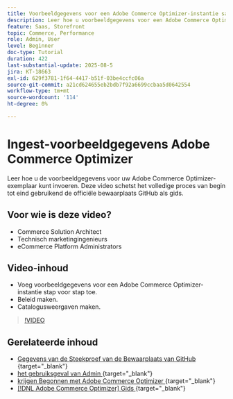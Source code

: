 ```yaml
---
title: Voorbeeldgegevens voor een Adobe Commerce Optimizer-instantie samenvoegen
description: Leer hoe u voorbeeldgegevens voor een Adobe Commerce Optimizer-instantie kunt invoeren.
feature: Saas, Storefront
topic: Commerce, Performance
role: Admin, User
level: Beginner
doc-type: Tutorial
duration: 422
last-substantial-update: 2025-08-5
jira: KT-18663
exl-id: 629f3781-1f64-4417-b51f-03be4ccfc06a
source-git-commit: a21cd624655eb2bdb7f92a6699ccbaa5d0642554
workflow-type: tm+mt
source-wordcount: '114'
ht-degree: 0%

---
```


# Ingest-voorbeeldgegevens Adobe Commerce Optimizer

Leer hoe u de voorbeeldgegevens voor uw Adobe Commerce Optimizer-exemplaar kunt invoeren. Deze video schetst het volledige proces van begin tot eind gebruikend de officiële bewaarplaats GitHub als gids.

## Voor wie is deze video?

* Commerce Solution Architect
* Technisch marketingingenieurs
* eCommerce Platform Administrators

## Video-inhoud

* Voeg voorbeeldgegevens voor een Adobe Commerce Optimizer-instantie stap voor stap toe.
* Beleid maken.
* Catalogusweergaven maken.

>[!VIDEO](https://video.tv.adobe.com/v/3470472?learn=on&enablevpops)

## Gerelateerde inhoud

* [ Gegevens van de Steekproef van de Bewaarplaats van GitHub ](https://github.com/adobe-commerce/aco-sample-catalog-data-ingestion){target="_blank"}
* [ het gebruiksgeval van Admin ](https://experienceleague.adobe.com/nl/docs/commerce/optimizer/use-case/admin-use-case){target="_blank"}
* [ krijgen Begonnen met Adobe Commerce Optimizer ](https://experienceleague.adobe.com/nl/docs/commerce/optimizer/get-started){target="_blank"}
* [[!DNL Adobe Commerce Optimizer]  Gids ](https://experienceleague.adobe.com/nl/docs/commerce/optimizer/overview){target="_blank"}
